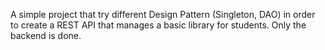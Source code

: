 A simple project that try different Design Pattern (Singleton, DAO) in order to create a REST API that manages a basic library for students. Only the backend is done.
